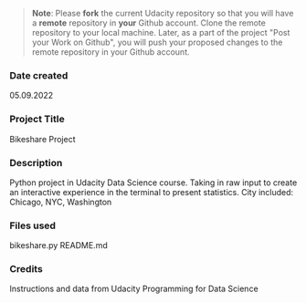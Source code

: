 >**Note**: Please **fork** the current Udacity repository so that you will have a **remote** repository in **your** Github account. Clone the remote repository to your local machine. Later, as a part of the project "Post your Work on Github", you will push your proposed changes to the remote repository in your Github account.

### Date created
05.09.2022

### Project Title
Bikeshare Project

### Description
Python project in Udacity Data Science course. Taking in raw input to create an interactive experience in the terminal to present statistics.
City included: Chicago, NYC, Washington

### Files used
bikeshare.py
README.md

### Credits
Instructions and data from Udacity Programming for Data Science
